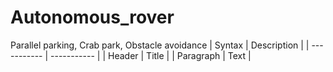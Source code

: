 # Autonomous_rover
Parallel parking, Crab park, Obstacle avoidance
| Syntax      | Description |
| ----------- | ----------- |
| Header      | Title       |
| Paragraph   | Text        |

